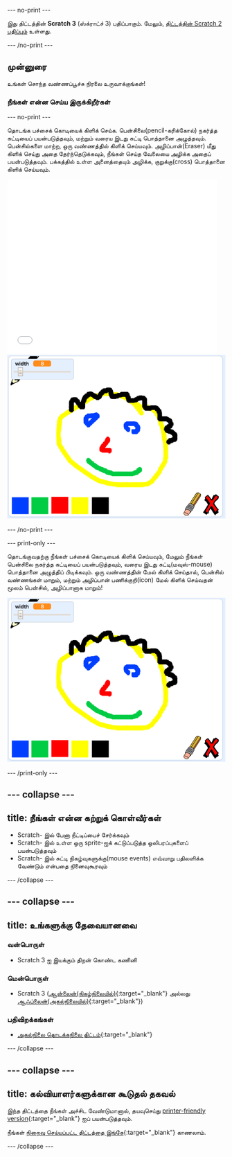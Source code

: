--- no-print ---

இது திட்டத்தின் **Scratch 3** (ஸ்க்ராட்ச் 3) பதிப்பாகும். மேலும், [திட்டத்தின் Scratch 2 பதிப்பும்](https://projects.raspberrypi.org/ta-IN/projects/paint-box-scratch2) உள்ளது.

--- /no-print ---

## முன்னுரை

உங்கள் சொந்த வண்ணப்பூச்சு நிரலை உருவாக்குங்கள்!

### நீங்கள் என்ன செய்ய இருக்கிறீர்கள்

--- no-print ---

தொடங்க பச்சைக் கொடியைக் கிளிக் செய்க. பென்சிலை(pencil-கரிக்கோல்) நகர்த்த சுட்டியைப் பயன்படுத்தவும், மற்றும் வரைய இடது சுட்டி பொத்தானை அழுத்தவும். பென்சில்களை மாற்ற, ஒரு வண்ணத்தில் கிளிக் செய்யவும். அழிப்பான்(Eraser) மீது கிளிக் செய்து அதை தேர்ந்தெடுக்கவும், நீங்கள் செய்த வேலையை அழிக்க அதைப் பயன்படுத்தவும். பக்கத்தில் உள்ள அனைத்தையும் அழிக்க, குறுக்கு(cross) பொத்தானை கிளிக் செய்யவும்.

<div class="scratch-preview">
  <iframe allowtransparency="true" width="485" height="402" src="//scratch.mit.edu/projects/embed/267243161/?autostart=false" frameborder="0" scrolling="no"></iframe>
  <img src="images/showcase.png">
</div>

--- /no-print ---

--- print-only ---

தொடங்குவதற்கு நீங்கள் பச்சைக் கொடியைக் கிளிக் செய்யவும், மேலும் நீங்கள் பென்சிலை நகர்த்த சுட்டியைப் பயன்படுத்தவும், வரைய இடது சுட்டி(மவுஸ்-mouse) பொத்தானை அழுத்திப் பிடிக்கவும். ஒரு வண்ணத்தின் மேல் கிளிக் செய்தால், பென்சில் வண்ணங்கள் மாறும், மற்றும் அழிப்பான் பணிக்குறி(icon) மேல் கிளிக் செய்வதன் மூலம் பென்சில், அழிப்பானாக மாறும்!

![காட்சி பெட்டி](images/showcase.png)

--- /print-only ---

--- collapse ---
---
title: நீங்கள் என்ன கற்றுக் கொள்வீர்கள்
---

+ Scratch- இல் பேனா நீட்டிப்பைச் சேர்க்கவும்
+ Scratch- இல் உள்ள ஒரு sprite-ஐக் கட்டுப்படுத்த ஒலிபரப்புகளைப் பயன்படுத்தவும்
+ Scratch- இல் சுட்டி நிகழ்வுகளுக்கு(mouse events) எவ்வாறு பதிலளிக்க வேண்டும் என்பதை நினைவுகூரவும்

--- /collapse ---

--- collapse ---
---
title: உங்களுக்கு தேவையானவை
---

### வன்பொருள்

+ Scratch 3 ஐ இயக்கும் திறன் கொண்ட கணினி

### மென்பொருள்

+ Scratch 3 ([ஆன்லைன்(நிகழ்நிலையில்)](https://rpf.io/scratchon){:target="_blank"} அல்லது [ஆஃப்லைன்(அகல்நிலையில்)](https://rpf.io/scratchoff){:target="_blank"})

### பதிவிறக்கங்கள்

+ [அகல்நிலை தொடக்கநிலை திட்டம்](https://rpf.io/p/ta-IN/paint-box-go){:target="_blank"}

--- /collapse ---

--- collapse ---
---
title: கல்வியாளர்களுக்கான கூடுதல் தகவல்
---

இந்த திட்டத்தை நீங்கள் அச்சிட வேண்டுமானால், தயவுசெய்து [printer-friendly version](https://projects.raspberrypi.org/ta-IN/projects/paint-box/print){:target="_blank"} ஐப் பயன்படுத்தவும்.

நீங்கள் [நிறைவு செய்யப்பட்ட திட்டத்தை இங்கே](https://rpf.io/p/ta-IN/paint-box-get){:target="_blank"} காணலாம்.

--- /collapse ---
